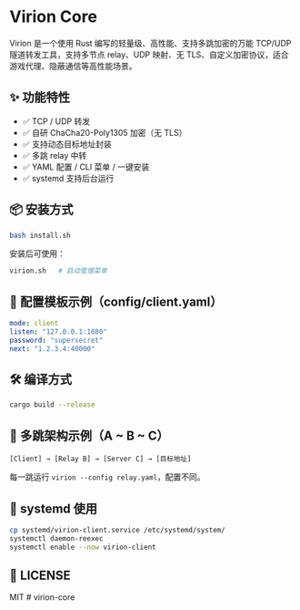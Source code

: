 # Virion Core

Virion 是一个使用 Rust 编写的轻量级、高性能、支持多跳加密的万能 TCP/UDP 隧道转发工具，支持多节点 relay、UDP 映射、无 TLS、自定义加密协议，适合游戏代理、隐蔽通信等高性能场景。

## ✨ 功能特性

- ✅ TCP / UDP 转发
- ✅ 自研 ChaCha20-Poly1305 加密（无 TLS）
- ✅ 支持动态目标地址封装
- ✅ 多跳 relay 中转
- ✅ YAML 配置 / CLI 菜单 / 一键安装
- ✅ systemd 支持后台运行

## 📦 安装方式

```bash
bash install.sh
```

安装后可使用：

```bash
virion.sh   # 启动管理菜单
```

## 🧾 配置模板示例（config/client.yaml）

```yaml
mode: client
listen: "127.0.0.1:1080"
password: "supersecret"
next: "1.2.3.4:40000"
```

## 🛠️ 编译方式

```bash
cargo build --release
```

## 🔁 多跳架构示例（A ~ B ~ C）

```text
[Client] → [Relay B] → [Server C] → [目标地址]
```

每一跳运行 `virion --config relay.yaml`，配置不同。

## 📂 systemd 使用

```bash
cp systemd/virion-client.service /etc/systemd/system/
systemctl daemon-reexec
systemctl enable --now virion-client
```

## 📃 LICENSE

MIT
#   v i r i o n - c o r e  
 